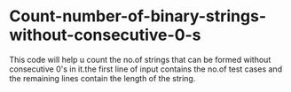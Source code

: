 # Count-number-of-binary-strings-without-consecutive-0-s
This code will help u count the no.of strings that can be formed without consecutive 0's in it.the first line of input contains the no.of test cases and the remaining lines contain the length of the string.
